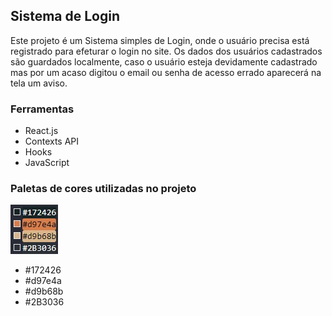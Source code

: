 ## Sistema de Login

Este projeto é um Sistema simples de Login, onde o usuário precisa está registrado para efeturar o login no site. Os dados dos usuários cadastrados são guardados localmente, caso o usuário esteja devidamente cadastrado mas por um acaso digitou o email ou senha de acesso errado aparecerá na tela um aviso.
### Ferramentas

* React.js
* Contexts API
* Hooks
* JavaScript

### Paletas de cores utilizadas no projeto

![Foto com referência de cor](./public/image/paleta.jpg)

* #172426
* #d97e4a
* #d9b68b
* #2B3036
